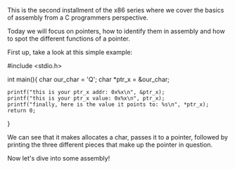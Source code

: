 This is the second installment of the x86 series where we cover the basics of assembly from a C programmers perspective.

Today we will focus on pointers, how to identify them in assembly and how to spot the different functions of a pointer.

First up, take a look at this simple example:

#include <stdio.h>


int main(){
	char our_char = 'Q';
	char *ptr_x = &our_char;

	printf("this is your ptr_x addr: 0x%x\n", &ptr_x);
	printf("this is your ptr_x value: 0x%x\n", ptr_x);
	printf("finally, here is the value it points to: %s\n", *ptr_x);
	return 0;
}


We can see that it makes allocates a char, passes it to a pointer, followed by printing the three different pieces that make up the pointer in question.


Now let's dive into some assembly! 


